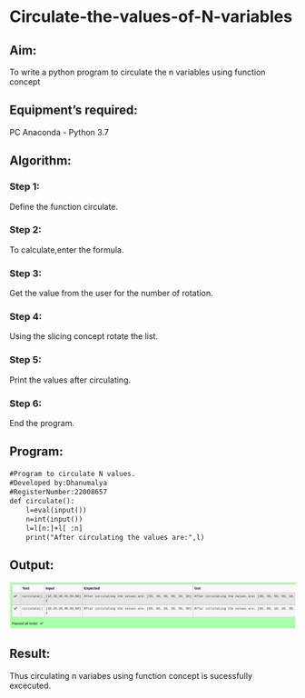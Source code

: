 # Circulate-the-values-of-N-variables
## Aim:
To write a python program to circulate the n variables using function concept

## Equipment’s required:
PC
Anaconda - Python 3.7
## Algorithm: 
### Step 1:
Define the function circulate.
### Step 2: 
To calculate,enter the formula.
### Step 3: 
Get the value from the user for the number of rotation.
### Step 4: 
Using the slicing concept rotate the list.
### Step 5: 
Print the values after circulating.
### Step 6:
End the program.
## Program:
```
#Program to circulate N values.
#Developed by:Dhanumalya 
#RegisterNumber:22008657
def circulate():
    l=eval(input())
    n=int(input())
    l=l[n:]+l[ :n]
    print("After circulating the values are:",l)
```
## Output:
!["Output"](/CIRCULATE.png)
## Result:
Thus circulating n variabes using function concept is sucessfully excecuted.
